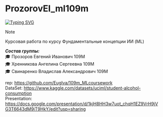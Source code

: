 # ProzorovEI_ml109m

[![Typing SVG](https://readme-typing-svg.herokuapp.com?font=Fira+Code&pause=947&center=true&vCenter=true&multiline=true&random=false&width=435&height=70&lines=%D0%A4%D1%83%D0%BD%D0%B4%D0%B0%D0%BC%D0%B5%D0%BD%D1%82%D0%B0%D0%BB%D1%8C%D0%BD%D1%8B%D0%B5+%D0%BA%D0%BE%D0%BD%D1%86%D0%B5%D0%BF%D1%86%D0%B8%D0%B8+%D0%98%D0%98;%D0%9A%D1%83%D1%80%D1%81%D0%BE%D0%B2%D0%B0%D1%8F+%D1%80%D0%B0%D0%B1%D0%BE%D1%82%D0%B0)](https://git.io/typing-svg)
> [!NOTE]
> Курсовая работа по курсу Фундаментальные концепции ИИ (ML)

  ___Состав группы:___          
🎓  Прозоров Евгений Иванович 109М    
🎓  Хренникова Ангелина Сергеевна 109М       
🎓  Свинаренко Владислав Александрович 109М          


rep: https://github.com/EugIva/109m_MLcoursework           
DataSet: https://www.kaggle.com/datasets/uciml/student-alcohol-consumption      
Presentation: https://docs.google.com/presentation/d/1kjH8HH3w7uot_chqH1EZ9VrH9jVG3T6643dM9iT9HkY/edit?usp=sharing      
    
